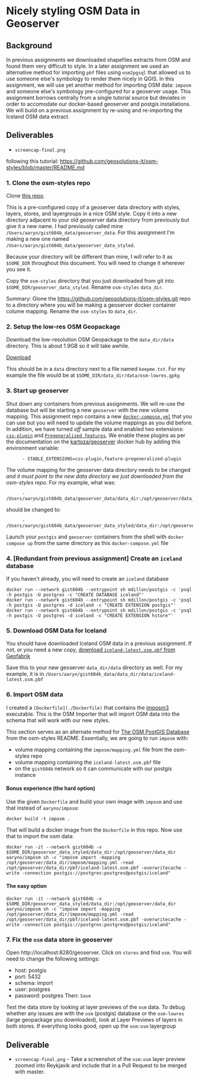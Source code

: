 
# Nicely styling OSM Data in Geoserver
## Background
In previous assignments we downloaded shapefiles extracts from OSM and found them very difficult to style. In a later assignment we used an alternative method for importing `pbf` files using `osm2pgsql` that allowed us to use someone else's symbology to render them nicely in QGIS. In this assignment, we will use yet another method for importing OSM data: `imposm` and someone else's symbology pre-configured for a geoserver usage. This assignment borrows centrally from a single tutorial source but deviates in order to accomodate our docker-based geoserver and postgis installations. We will build on a previous assignment by re-using and re-importing the Iceland OSM data extract.

## Deliverables
- `screencap-final.png`


following this tutorial:
https://github.com/geosolutions-it/osm-styles/blob/master/README.md

### 1. Clone the osm-styles repo
Clone [this repo](https://github.com/geosolutions-it/osm-styles.git).

This is a pre-configured copy of a geoserver data directory with styles, layers, stores, and layergroups in a nice OSM style. 
Copy it into a new directory adjacent to your old geoserver data directory from previously but give it a new name. I had previously called mine `/Users/aaryn/gist604b_data/geoserver_data`. For this assignment I'm making a new one named `/Users/aaryn/gist604b_data/geoserver_data_styled`. 

Because your directory will be different than mine, I will refer to it as `$SOME_DIR` throughout this document. You will need to change it wherever you see it.


Copy the `osm-styles` directory that you just downloaded from git into `$SOME_DIR/geoserver_data_styled`. Rename `osm-styles` `data_dir`.

Summary:
Glone the https://github.com/geosolutions-it/osm-styles.git repo to a directory where you will be making a geoserver docker container colume mapping. Rename the `osm-styles` to `data_dir`. 

### 2. Setup the low-res OSM Geopackage

Download the low-resolution OSM Geopackage to the `data_dir/data` directory. This is about 1.9GB so it will take awhile.

[Download](https://www.dropbox.com/s/bqzxzkpmpybeytr/osm-lowres.gpkg?dl=1)

This should be in a `data` directory next to a file named `keepme.txt`. For my example the file would be at `$SOME_DIR/data_dir/data/osm-lowres.gpkg`


### 3. Start up geoserver
Shut down any containers from previous assignments. We will re-use the database but will be starting a new `geoserver` with the new volume mapping. This assignment repo contains a new [`docker-compose.yml`](./docker-compose.yml) that you can use but you will need to update the volume mappings as you did before. In addition, we have turned _off_ sample data and enabled two extensions: [`css-plugin`](https://docs.geoserver.org/latest/en/user/styling/css/install.html) and [`Pregeneralized features`](https://docs.geoserver.org/stable/en/user/data/vector/featurepregen.html). We enable these plugins as per the documentation on the [kartoza/geoserver](https://github.com/kartoza/docker-geoserver#default-installed--plugins) docker hub by adding this environment variable:

```
      - STABLE_EXTENSIONS=css-plugin,feature-pregeneralized-plugin
```

The volume mapping for the geoserver data directory needs to be changed _and it must point to the new data directory we just downloaded from the osm-styles repo_. For my example, what was:
```
      - /Users/aaryn/gist604b_data/geoserver_data/data_dir:/opt/geoserver/data_dir
```
should be changed to:
```
      - /Users/aaryn/gist604b_data/geoserver_data_styled/data_dir:/opt/geoserver/data_dir
```

Launch your `postgis` and `geoserver` containers from the shell with `docker compose up` from the same directory as this `docker-compose.yml` file

### 4. [Redundant from previous assignment] Create an `iceland` database

If you haven't already, you will need to create an `iceland` database
```
docker run --network gist604b --entrypoint sh mdillon/postgis -c 'psql -h postgis -U postgres -c "CREATE DATABASE iceland"'
docker run --network gist604b --entrypoint sh mdillon/postgis -c 'psql -h postgis -U postgres -d iceland -c "CREATE EXTENSION postgis"'
docker run --network gist604b --entrypoint sh mdillon/postgis -c 'psql -h postgis -U postgres -d iceland -c "CREATE EXTENSION hstore"'
```

### 5. Download OSM Data for Iceland
You should have downloaded Iceland OSM data in a previous assignment. If not, or you need a new copy, [download `iceland-latest.osm.pbf` from Geofabrik](https://download.geofabrik.de/europe/iceland-latest.osm.pbf)

Save this to your new geoserver `data_dir/data` directory as well. For my example, it is in `/Users/aaryn/gist604b_data/data_dir/data/iceland-latest.osm.pbf`

### 6. Import OSM data

I created a `[Dockerfile](./Dockerfile)` that contains the [imposm3](https://imposm.org/docs/imposm3/latest/tutorial.html) executable. This is the OSM Importer that will import OSM data into the schema that will work with our new styles.


This section serves as an alternate method for [The OSM PostGIS Database](https://github.com/geosolutions-it/osm-styles#the-osm-postgis-database) from the osm-styles README. Essentially, we are going to run `imposm` with:
- volume mapping containing the `imposm/mapping.yml` file from the osm-styles repo
- volume mapping containing the `iceland-latest.osm.pbf` file
- on the `gist604b` network so it can communicate with our postgis instance

#### Bonus experience (the hard option)
Use the given `Dockerfile` and build your own image with `imposm` and use that instead of `aaryno/imposm`:
```
docker build -t imposm .
```

That will build a docker image from the `Dockerfile` in this repo. Now use that to import the osm data:

```
docker run -it --network gist604b -v $SOME_DIR/geoserver_data_styled/data_dir:/opt/geoserver/data_dir aaryno/imposm sh -c "imposm import -mapping /opt/geoserver/data_dir/imposm/mapping.yml -read /opt/geoserver/data_dir/pbf/iceland-latest.osm.pbf -overwritecache -write -connection postgis://postgres:postgres@postgis/iceland"
```

#### The easy option

```
docker run -it --network gist604b -v $SOME_DIR/geoserver_data_styled/data_dir:/opt/geoserver/data_dir aaryno/imposm sh -c "imposm import -mapping /opt/geoserver/data_dir/imposm/mapping.yml -read /opt/geoserver/data_dir/pbf/iceland-latest.osm.pbf -overwritecache -write -connection postgis://postgres:postgres@postgis/iceland"
```

### 7. Fix the `osm` data store in geoserver
Open http://localhost:8280/geoserver. Click on `stores` and find `osm`. You will need to change the following settings:
- host: postgis
- port: 5432
- schema: import
- user: postgres
- password: postgres
Then: `Save`

Test the data store by looking at layer previews of the `osm` data. To debug whether any issues are with the `osm` (postgis) database or the `osm-lowres` (large geopackage you downloaded), look at Layer Previews of layers in both stores. If everything looks good, open up the `osm:osm` layergroup 

## Deliverable
- `screencap-final.png` - Take a screenshot of the `osm:osm` layer preview zoomed into Reykjavik and include that in a Pull Request to be merged with master.